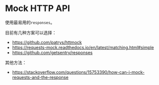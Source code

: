 # Mock HTTP API

使用最易用的`responses`。

目前有几种方案可以选择：

- https://github.com/patrys/httmock
- https://requests-mock.readthedocs.io/en/latest/matching.html#simple
- https://github.com/getsentry/responses

其他方法：

- https://stackoverflow.com/questions/15753390/how-can-i-mock-requests-and-the-response
